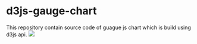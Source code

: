 # d3js-gauge-chart
This repository contain source code of guague js chart which is build using d3js api.
<img src='http://3.bp.blogspot.com/-X6kmP-FBwrM/U_zjjygm5iI/AAAAAAAAA4k/TiJEXwJsja8/s1600/gaugechart.png'/>
